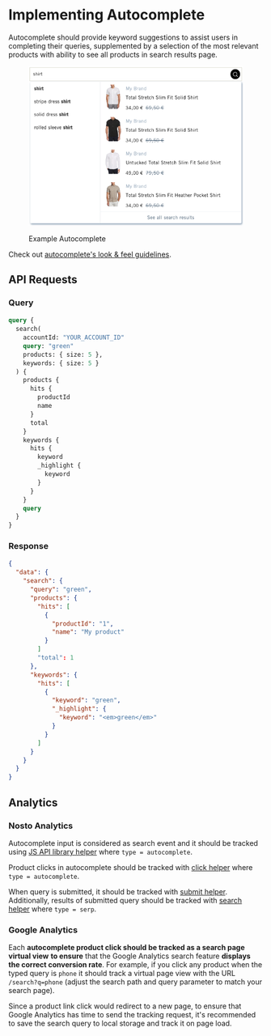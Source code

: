 # Implementing Autocomplete

Autocomplete should provide keyword suggestions to assist users in completing their queries, supplemented by a selection of the most relevant products with ability to see all products in search results page.&#x20;

<figure><img src="../../../.gitbook/assets/image (10).png" alt=""><figcaption><p>Example Autocomplete</p></figcaption></figure>

Check out [autocomplete's look & feel guidelines](https://help.nosto.com/en/articles/7169076-autocomplete-s-look-feel-guidelines).

## API Requests <a href="#autocomplete" id="autocomplete"></a>

### Query <a href="#autocomplete" id="autocomplete"></a>

```graphql
query {
  search(
    accountId: "YOUR_ACCOUNT_ID"
    query: "green"
    products: { size: 5 },
    keywords: { size: 5 }
  ) {
    products {
      hits {
        productId
        name
      }
      total
    }
    keywords {
      hits {
        keyword
        _highlight {
          keyword
        }
      }
    }
    query
  }
}
```

### Response

```json
{
  "data": {
    "search": {
      "query": "green",
      "products": {
        "hits": [
          {
            "productId": "1",
            "name": "My product"
          }
        ]
        "total": 1
      },
      "keywords": {
        "hits": [
          {
            "keyword": "green",
            "_highlight": {
              "keyword": "<em>green</em>"
            }
          }
        ]
      }
    }
  }
}
```



## Analytics

### Nosto Analytics

Autocomplete input is considered as search event and it should be tracked using [JS API library helper](../../../apis/js-apis/search.md#search) where `type = autocomplete`.

Product clicks in autocomplete should be tracked with [click helper](../../../apis/js-apis/search.md#search-product-click) where `type = autocomplete`.

When query is submitted, it should be tracked with [submit helper](../../../apis/js-apis/search.md#search-form-submit). Additionally, results of submitted query should be tracked with [search helper](../../../apis/js-apis/search.md#search) where `type = serp`.&#x20;

### Google Analytics

Each **autocomplete product click should be tracked as a search page virtual view** **to ensure** that the Google Analytics search feature **displays the correct conversion rate**. For example, if you click any product when the typed query is `phone` it should track a virtual page view with the URL `/search?q=phone` (adjust the search path and query parameter to match your search page).

Since a product link click would redirect to a new page, to ensure that Google Analytics has time to send the tracking request, it's recommended to save the search query to local storage and track it on page load.

